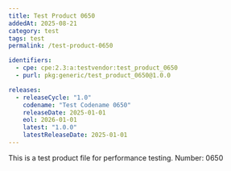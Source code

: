 ```yaml
---
title: Test Product 0650
addedAt: 2025-08-21
category: test
tags: test
permalink: /test-product-0650

identifiers:
  - cpe: cpe:2.3:a:testvendor:test_product_0650
  - purl: pkg:generic/test_product_0650@1.0.0

releases:
  - releaseCycle: "1.0"
    codename: "Test Codename 0650"
    releaseDate: 2025-01-01
    eol: 2026-01-01
    latest: "1.0.0"
    latestReleaseDate: 2025-01-01
---
```


This is a test product file for performance testing. Number: 0650
